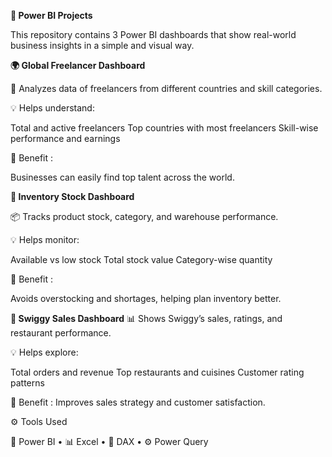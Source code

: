 **🌟 Power BI Projects**

This repository contains 3 Power BI dashboards that show real-world business insights in a simple and visual way.


**🌍 Global Freelancer Dashboard**

📌 Analyzes data of freelancers from different countries and skill categories.

💡 Helps understand:

Total and active freelancers
Top countries with most freelancers
Skill-wise performance and earnings

🎯 Benefit : 

Businesses can easily find top talent across the world.


**🏪 Inventory Stock Dashboard**

📦 Tracks product stock, category, and warehouse performance.

💡 Helps monitor:

Available vs low stock
Total stock value
Category-wise quantity

🎯 Benefit :

Avoids overstocking and shortages, helping plan inventory better.


**🍔 Swiggy Sales Dashboard**
📊 Shows Swiggy’s sales, ratings, and restaurant performance.

💡 Helps explore:

Total orders and revenue
Top restaurants and cuisines
Customer rating patterns

🎯 Benefit :
Improves sales strategy and customer satisfaction.

⚙️ Tools Used

🧠 Power BI • 📊 Excel • 🧮 DAX • ⚙️ Power Query
